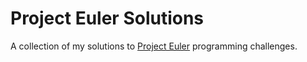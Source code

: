 # Project Euler Solutions
A collection of my solutions to [Project Euler](https://projecteuler.net/) programming challenges.
